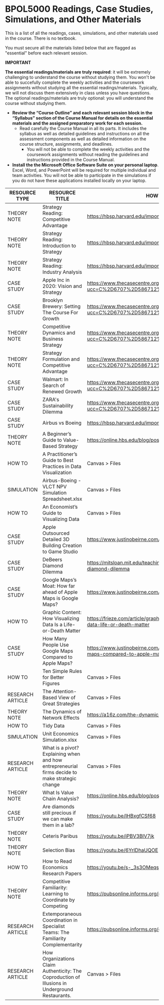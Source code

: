 # BPOL5000 Readings, Case Studies, Simulations, and Other Materials

This is a list of all the readings, cases, simulations, and other materials used in the course. There is no textbook.

You must secure all the materials listed below that are flagged as "essential" before each relevant session.

**IMPORTANT**

**The essential readings/materials are truly required**: it will be extremely challenging to understand the course without studying them. You won't be able to succefully complete the weekly activities and the coursework assignments without studying all the essential readings/materials. Typically, we will not discuss them extensively in class unless you have questions. The optional readings/materials are truly optional: you will understand the course without studying them.

- **Review the “Course Outline” and each relevant session block in the “Syllabus” section of the Course Manual for details on the essential materials and the assigned preparatory work for each session.**
  - Read carefully the Course Manual in all its parts. It includes the syllabus as well as detailed guidelines and instructions on all the assessment components as well as detailed information on the course structure, assignments, and deadlines.
    - You will not be able to complete the weekly activities and the coursework assignments without reading the guidelines and instructions provided in the Course Manual.
- **Install the the Microsoft Office Software Suite on your personal laptop**. Excel, Word, and PowerPoint will be required for multiple individual and team activities. You will not be able to participate in the simulations if you do not have these applications installed locally on your laptop.

| RESOURCE TYPE     | RESOURCE TITLE                                                                                   | HOW TO GET?                                                                                                              | STATUS    | COST  |
|-------------------|--------------------------------------------------------------------------------------------------|--------------------------------------------------------------------------------------------------------------------------|-----------|-------|
| THEORY NOTE       | Strategy Reading: Competitive Advantage                                                          | https://hbsp.harvard.edu/import/1314490                                                                                  | Essential | $8.75 |
| THEORY NOTE       | Strategy Reading: Introduction to Strategy                                                       | https://hbsp.harvard.edu/import/1314490                                                                                  | Essential | $8.75 |
| THEORY NOTE       | Strategy Reading: Industry Analysis                                                              | https://hbsp.harvard.edu/import/1314490                                                                                  | OPTIONAL  | $8.75 |
| CASE STUDY        | Apple Inc in 2020: Vision and Strategy                                                            | https://www.thecasecentre.org/course/registerForCourse?ucc=C%2D6707%2D586712%2DSTU                                      | Essential | $5.75 |
| CASE STUDY        | Brooklyn Brewery: Setting The Course For Growth                                                  | https://www.thecasecentre.org/course/registerForCourse?ucc=C%2D6707%2D586712%2DSTU                                      | Essential | $5.75 |
| THEORY NOTE       | Competitive Dynamics and Business Strategy                                                       | https://www.thecasecentre.org/course/registerForCourse?ucc=C%2D6707%2D586712%2DSTU                                      | Essential | $5.75 |
| THEORY NOTE       | Strategy Formulation and Competitive Advantage                                                   | https://www.thecasecentre.org/course/registerForCourse?ucc=C%2D6707%2D586712%2DSTU                                      | Essential | $5.75 |
| CASE STUDY        | Walmart: In Search of Renewed Growth                                                              | https://www.thecasecentre.org/course/registerForCourse?ucc=C%2D6707%2D586712%2DSTU                                      | Essential | $5.75 |
| CASE STUDY        | ZARA's Sustainability Dilemma                                                                    | https://www.thecasecentre.org/course/registerForCourse?ucc=C%2D6707%2D586712%2DSTU                                      | Essential | $5.75 |
| CASE STUDY        | Airbus vs Boeing                                                                                 | https://hbsp.harvard.edu/import/1314490                                                                                  | Essential | $4.95 |
| THEORY NOTE       | A Beginner’s Guide to Value-Based Strategy                                                       | https://online.hbs.edu/blog/post/value-based-strategy                                                                   | Essential | 0     |
| HOW TO            | A Practitioner’s Guide to Best Practices in Data Visualization                                   | Canvas > Files                                                                                                           | Essential | 0     |
| SIMULATION        | Airbus-Boeing - VLCT NPV Simulation Spreadsheet.xlsx                                             | Canvas > Files                                                                                                           | Essential | 0     |
| HOW TO            | An Economist’s Guide to Visualizing Data                                                         | Canvas > Files                                                                                                           | Essential | 0     |
| CASE STUDY        | Apple Outsourced Detailed 3D Building Creation to Game Studio                                    | https://www.justinobeirne.com/apple-outsourced-3d-buildings                                                             | Essential | 0     |
| CASE STUDY        | DeBeers Diamond Dilemma                                                                          | https://mitsloan.mit.edu/teaching-resources-library/debeerss-diamond-dilemma                                            | Essential | 0     |
| CASE STUDY        | Google Maps’s Moat: How far ahead of Apple Maps is Google Maps?                                 | https://www.justinobeirne.com/google-maps-moat                                                                          | Essential | 0     |
| HOW TO            | Graphic Content: How Visualizing Data Is a Life-or-Death Matter                                  | https://frieze.com/article/graphic-content-how-visualizing-data-life-or-death-matter                                   | Essential | 0     |
| CASE STUDY        | How Many People Use Google Maps Compared to Apple Maps?                                          | https://www.justinobeirne.com/how-many-people-use-google-maps-compared-to-apple-maps                                   | Essential | 0     |
| HOW TO            | Ten Simple Rules for Better Figures                                                              | Canvas > Files                                                                                                           | Essential | 0     |
| RESEARCH ARTICLE  | The Attention-Based View of Great Strategies                                                     | Canvas > Files                                                                                                           | Essential | 0     |
| THEORY NOTE       | The Dynamics of Network Effects                                                                   | https://a16z.com/the-dynamics-of-network-effects/                                                                       | Essential | 0     |
| HOW TO            | Tidy Data                                                                                        | Canvas > Files                                                                                                           | Essential | 0     |
| SIMULATION        | Unit Economics Simulation.xlsx                                                                   | Canvas > Files                                                                                                           | Essential | 0     |
| RESEARCH ARTICLE  | What is a pivot? Explaining when and how entrepreneurial firms decide to make strategic change   | Canvas > Files                                                                                                           | Essential | 0     |
| THEORY NOTE       | What Is Value Chain Analysis?                                                                    | https://online.hbs.edu/blog/post/what-is-value-chain-analysis                                                           | Essential | 0     |
| CASE STUDY        | Are diamonds still precious if we can make them in a lab?                                        | https://youtu.be/IHBxgfCSf68                                                                                            | Essential | 0     |
| THEORY NOTE       | Ceteris Paribus                                                                                  | https://youtu.be/iPBV3BlV7jk                                                                                             | Essential | 0     |
| THEORY NOTE       | Selection Bias                                                                                   | https://youtu.be/6YrIDhaUQOE                                                                                            | Essential | 0     |
| HOW TO            | How to Read Economics Research Papers                                                            | https://youtu.be/s-_3s3OMeqs                                                                                            | Essential | 0     |
| THEORY NOTE       | Competitive Familiarity: Learning to Coordinate by Competing                                     | https://pubsonline.informs.org/doi/full/10.1287/orsc.2022.17068                                                         | OPTIONAL  | 0     |
| RESEARCH ARTICLE  | Extemporaneous Coordination in Specialist Teams: The Familiarity Complementarity                 | https://pubsonline.informs.org/doi/full/10.1287/orsc.2020.1376                                                          | OPTIONAL  | 0     |
| RESEARCH ARTICLE  | How Organizations Claim Authenticity: The Coproduction of Illusions in Underground Restaurants.  | Canvas > Files                                                                                                           | OPTIONAL  | 0     |


